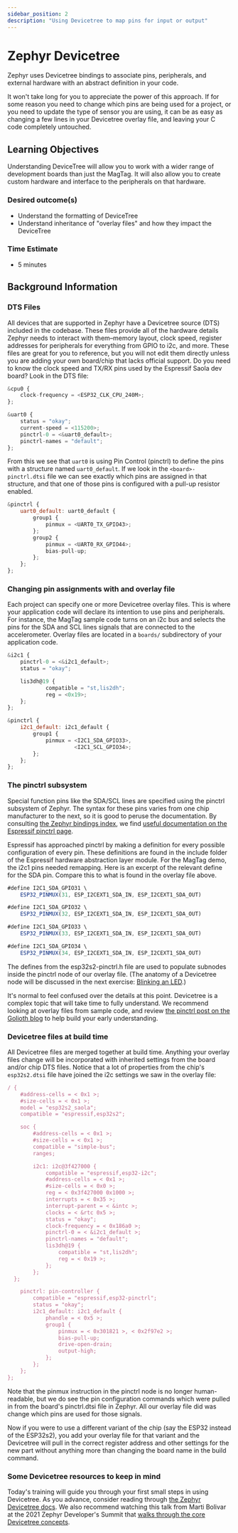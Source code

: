 ```yaml
---
sidebar_position: 2
description: "Using Devicetree to map pins for input or output"
---
```


# Zephyr Devicetree

Zephyr uses Devicetree bindings to associate pins, peripherals, and external
hardware with an abstract definition in your code.

It won't take long for you to appreciate the power of this approach. If for some reason you need to change which pins are being used for a project, or you need to update the type of sensor you are using, it can be as easy as changing a few lines in your Devicetree overlay file, and leaving your C code completely untouched.

## Learning Objectives
Understanding DeviceTree will allow you to work with a wider range of development boards than just the MagTag. It will also allow you to create custom hardware and interface to the peripherals on that hardware. 

### Desired outcome(s)
* Understand the formatting of DeviceTree
* Understand inheritance of "overlay files" and how they impact the DeviceTree

### Time Estimate

* 5 minutes


## Background Information
### DTS Files

All devices that are supported in Zephyr have a Devicetree source (DTS) included
in the codebase. These files provide all of the hardware details Zephyr needs to
interact with them&ndash;memory layout, clock speed, register addresses for
peripherals for everything from GPIO to i2c, and more. These files are great for
you to reference, but you will not edit them directly unless you are adding your
own board/chip that lacks official support. Do you need to know the clock speed
and TX/RX pins used by the Espressif Saola dev board? Look in the DTS file:

```js title="excerpt from: ~/Desktop/magtag-training/deps/zephyr/boards/xtensa/esp32s2_saola/esp32s2_saola.dts"
&cpu0 {
	clock-frequency = <ESP32_CLK_CPU_240M>;
};

&uart0 {
	status = "okay";
	current-speed = <115200>;
	pinctrl-0 = <&uart0_default>;
	pinctrl-names = "default";
};
```

From this we see that `uart0` is using Pin Control (pinctrl) to define the pins with a
structure named `uart0_default`. If we look in the `<board>-pinctrl.dtsi` file
we can see exactly which pins are assigned in that structure, and that one of
those pins is configured with a pull-up resistor enabled.

```js title="excerpt from ~/Desktop/magtag-training/deps/zephyr/boards/xtensa/esp32s2_saola/esp32s2_saola-pinctrl.dtsi"
&pinctrl {
	uart0_default: uart0_default {
		group1 {
			pinmux = <UART0_TX_GPIO43>;
		};
		group2 {
			pinmux = <UART0_RX_GPIO44>;
			bias-pull-up;
		};
	};
};
```

### Changing pin assignments with and overlay file

Each project can specify one or more Devicetree overlay files. This is where
your application code will declare its intention to use pins and peripherals.
For instance, the MagTag sample code turns on an i2c bus and selects the pins
for the SDA and SCL lines signals that are connected to the accelerometer.
Overlay files are located in a `boards/` subdirectory of your application code.

```js title="MagTag accelerometer excerpt from: ~/magtag-training/app/boards/esp32s2_saola.overlay"
&i2c1 {
	pinctrl-0 = <&i2c1_default>;
	status = "okay";

	lis3dh@19 {
			compatible = "st,lis2dh";
			reg = <0x19>;
	};
};

&pinctrl {
	i2c1_default: i2c1_default {
		group1 {
			pinmux = <I2C1_SDA_GPIO33>,
					 <I2C1_SCL_GPIO34>;
		};
	};
};
```

### The pinctrl subsystem

Special function pins like the SDA/SCL lines are specified using the pinctrl
subsystem of Zephyr. The syntax for these pins varies from one chip manufacturer
to the next, so it is good to peruse the documentation. By consulting [the
Zephyr bindings
index](https://docs.zephyrproject.org/latest/build/dts/api/bindings.html), we
find [useful documentation on the Espressif pinctrl
page](https://docs.zephyrproject.org/latest/build/dts/api/bindings/pinctrl/espressif%2Cesp32-pinctrl.html
).

Espressif has approached pinctrl by making a definition for every possible
configuration of every pin. These definitions are found in the include folder of
the Espressif hardware abstraction layer module. For the MagTag demo, the i2c1
pins needed remapping. Here is an excerpt of the relevant define for the SDA
pin. Compare this to what is found in the overlay file above.

```js title="Espressif esp32s2 pinctrl definitions: ~/Desktop/magtag-training/deps/modules/hal/espressif/include/dt-bindings/pinctrl/esp32s2-pinctrl.h"
#define I2C1_SDA_GPIO31 \
	ESP32_PINMUX(31, ESP_I2CEXT1_SDA_IN, ESP_I2CEXT1_SDA_OUT)

#define I2C1_SDA_GPIO32 \
	ESP32_PINMUX(32, ESP_I2CEXT1_SDA_IN, ESP_I2CEXT1_SDA_OUT)

#define I2C1_SDA_GPIO33 \
	ESP32_PINMUX(33, ESP_I2CEXT1_SDA_IN, ESP_I2CEXT1_SDA_OUT)

#define I2C1_SDA_GPIO34 \
	ESP32_PINMUX(34, ESP_I2CEXT1_SDA_IN, ESP_I2CEXT1_SDA_OUT)

```

The defines from the esp32s2-pinctrl.h file are used to populate subnodes inside
the pinctrl node of our overlay file. (The anatomy of a Devicetree node will be
discussed in the next exercise: [Blinking an LED](./mapping-gpio.md).)


It's normal to feel confused over the details at this point. Devicetree is a
complex topic that will take time to fully understand. We recommend looking at
overlay files from sample code, and review [the pinctrl post on the Golioth
blog](https://blog.golioth.io/how-to-use-zephyr-pin-control-pinctrl-for-pin-multiplexing-and-configuration/)
to help build your early understanding.

### Devicetree files at build time

All Devicetree files are merged together at build time. Anything your overlay
files change will be incorporated with inherited settings from the board and/or
chip DTS files. Notice that a lot of properties from the chip's `esp32s2.dtsi`
file have joined the i2c settings we saw in the overlay file:

```js title="Excerpts from ~/Desktop/magtag-training/app/build/zephyr/zepyr.dts whosing i2c1 pins and configuration"
/ {
	#address-cells = < 0x1 >;
	#size-cells = < 0x1 >;
	model = "esp32s2_saola";
	compatible = "espressif,esp32s2";

	soc {
		#address-cells = < 0x1 >;
		#size-cells = < 0x1 >;
		compatible = "simple-bus";
		ranges;

		i2c1: i2c@3f427000 {
			compatible = "espressif,esp32-i2c";
			#address-cells = < 0x1 >;
			#size-cells = < 0x0 >;
			reg = < 0x3f427000 0x1000 >;
			interrupts = < 0x35 >;
			interrupt-parent = < &intc >;
			clocks = < &rtc 0x5 >;
			status = "okay";
			clock-frequency = < 0x186a0 >;
			pinctrl-0 = < &i2c1_default >;
			pinctrl-names = "default";
			lis3dh@19 {
				compatible = "st,lis2dh";
				reg = < 0x19 >;
			};
		};
  };

	pinctrl: pin-controller {
		compatible = "espressif,esp32-pinctrl";
		status = "okay";
		i2c1_default: i2c1_default {
			phandle = < 0x5 >;
			group1 {
				pinmux = < 0x301821 >, < 0x2f97e2 >;
				bias-pull-up;
				drive-open-drain;
				output-high;
			};
		};
	};
};
```

Note that the pinmux instruction in the pinctrl node is no longer
human-readable, but we do see the pin configuration commands which were pulled
in from the board's pinctrl.dtsi file in Zephyr. All our overlay file did was
change which pins are used for those signals.

Now if you were to use a different variant of the chip (say the ESP32 instead of
the ESP32s2), you add your overlay file for that variant and the Devicetree will
pull in the correct register address and other settings for the new part without
anything more than changing the board name in the build command.

### Some Devicetree resources to keep in mind

Today's training will guide you through your first small steps in using
Devicetree. As you advance, consider reading through [the Zephyr Devicetree
docs](https://docs.zephyrproject.org/latest/build/dts/intro.html). We also
recommend watching this talk from Marti Bolivar at the 2021 Zephyr Developer's
Summit that [walks through the core Devicetree
concepts](https://www.youtube.com/watch?v=sWaxQyIgEBY).
